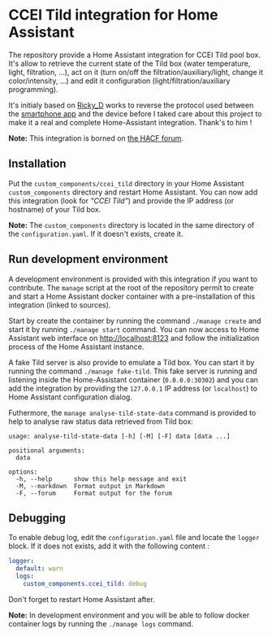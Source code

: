 # CCEI Tild integration for Home Assistant

The repository provide a Home Assistant integration for CCEI Tild pool box. It's allow to retrieve
the current state of the Tild box (water temperature, light, filtration, ...), act on it (turn on/off
the filtration/auxiliary/light, change it color/intensity, ...) and edit it configuration
(light/filtration/auxiliary programming).

It's initialy based on [Ricky_D](https://forum.hacf.fr/u/Ricky_D) works to reverse the protocol used
between the [smartphone app](https://play.google.com/store/apps/details?id=com.ccei.tild) and the
device before I taked care about this project to make it a real and complete Home-Assistant
integration. Thank's to him !

**Note:** This integration is borned on [the HACF forum](https://forum.hacf.fr/t/tild-piscine/22627).

## Installation

Put the `custom_components/ccei_tild` directory in your Home Assistant `custom_components` directory
and restart Home Assistant. You can now add this integration (look for _"CCEI Tild"_) and provide the
IP address (or hostname) of your Tild box.

__Note:__ The `custom_components` directory is located in the same directory of the
`configuration.yaml`. If it doesn't exists, create it.

## Run development environment

A development environment is provided with this integration if you want to contribute. The `manage`
script at the root of the repository permit to create and start a Home Assistant docker container
with a pre-installation of this integration (linked to sources).

Start by create the container by running the command `./manage create` and start it by running
`./manage start` command. You can now access to Home Assistant web interface on
[http://localhost:8123](http://localhost:8123) and follow the initialization process of the Home
Assistant instance.

A fake Tild server is also provide to emulate a Tild box. You can start it by running the command
`./manage fake-tild`. This fake server is running and listening inside the Home-Assistant container
(`0.0.0.0:30302`) and you can add the integration by providing the `127.0.0.1` IP address (or
`localhost`) to Home Assistant configuration dialog.

Futhermore, the `manage analyse-tild-state-data` command is provided to help to analyse raw status
data retrieved from Tild box:

```
usage: analyse-tild-state-data [-h] [-M] [-F] data [data ...]

positional arguments:
  data

options:
  -h, --help      show this help message and exit
  -M, --markdown  Format output in Markdown
  -F, --forum     Format output for the forum
```

## Debugging

To enable debug log, edit the `configuration.yaml` file and locate the `logger` block. If it does not
exists, add it with the following content :

```yaml
logger:
  default: warn
  logs:
    custom_components.ccei_tild: debug
```

Don't forget to restart Home Assistant after.

**Note:** In development environment and you will be able to follow docker container logs by running
the `./manage logs` command.

